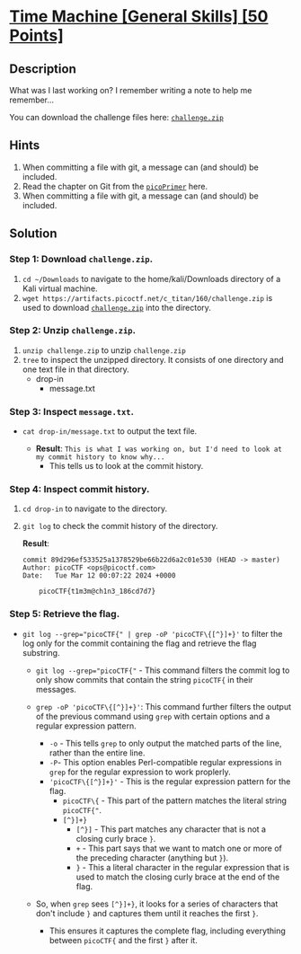 # [Time Machine [General Skills] [50 Points]](https://play.picoctf.org/practice/challenge/425?category=5&originalEvent=73&page=1) #


## Description ##
What was I last working on? I remember writing a note to help me remember...

You can download the challenge files here: [`challenge.zip`](https://artifacts.picoctf.net/c_titan/160/challenge.zip)

## Hints ##
1. When committing a file with git, a message can (and should) be included.
2. Read the chapter on Git from the [`picoPrimer`](https://primer.picoctf.org/#_git_version_control) here.
3. When committing a file with git, a message can (and should) be included.

## Solution ##
### Step 1: Download `challenge.zip`. ###
1. `cd ~/Downloads` to navigate to the home/kali/Downloads directory of a Kali virtual machine.
2. `wget https://artifacts.picoctf.net/c_titan/160/challenge.zip` is used to download [`challenge.zip`](https://artifacts.picoctf.net/c_titan/160/challenge.zip) into the directory.

### Step 2: Unzip `challenge.zip`. ###
1. `unzip challenge.zip` to unzip `challenge.zip`
2. `tree` to inspect the unzipped directory. It consists of one directory and one text file in that directory.
   * drop-in
     * message.txt
   
### Step 3: Inspect `message.txt`. ###
* `cat drop-in/message.txt` to output the text file.
  
  * **Result**: `This is what I was working on, but I'd need to look at my commit history to know why... ` 
     * This tells us to look at the commit history.
   
### Step 4: Inspect commit history. ### 
1. `cd drop-in` to navigate to the directory.
2. `git log` to check the commit history of the directory.
   
   **Result**:
      
       commit 89d296ef533525a1378529be66b22d6a2c01e530 (HEAD -> master)
       Author: picoCTF <ops@picoctf.com>
       Date:   Tue Mar 12 00:07:22 2024 +0000

           picoCTF{t1m3m@ch1n3_186cd7d7}

### Step 5: Retrieve the flag. ### 
* `git log --grep="picoCTF{" | grep -oP 'picoCTF\{[^}]+}'` to filter the log only for the commit containing the flag and retrieve the flag substring.
   
   * `git log --grep="picoCTF{"` - This command filters the commit log to only show commits that contain the string `picoCTF{` in their messages.
   * `grep -oP 'picoCTF\{[^}]+}'`: This command further filters the output of the previous command using `grep` with certain options and a regular expression pattern.
     * `-o` - This tells `grep` to only output the matched parts of the line, rather than the entire line.
     * `-P`- This option enables Perl-compatible regular expressions in `grep` for the regular expression to work proplerly.
     * `'picoCTF\{[^}]+}'` - This is the regular expression pattern  for the flag.
       * `picoCTF\{` - This part of the pattern matches the literal string `picoCTF{"`.
       * `[^}]+}`
         * `[^}]` - This part matches any character that is not a closing curly brace `}`.
         * `+` - This part says that we want to match one or more of the preceding character (anything but `}`).
         * `}` - This a literal character in the regular expression that is used to match the closing curly brace at the end of the flag.

   * So, when `grep` sees `[^}]+}`, it looks for a series of characters that don't include `}` and captures them until it reaches the first `}`.
     * This ensures it captures the complete flag, including everything between `picoCTF{` and the first `}` after it.
      
